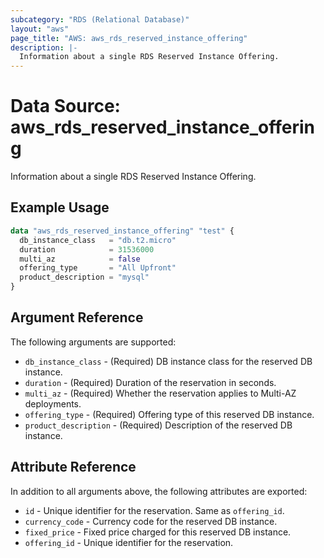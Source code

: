 ```yaml
---
subcategory: "RDS (Relational Database)"
layout: "aws"
page_title: "AWS: aws_rds_reserved_instance_offering"
description: |-
  Information about a single RDS Reserved Instance Offering.
---
```


# Data Source: aws_rds_reserved_instance_offering

Information about a single RDS Reserved Instance Offering.

## Example Usage

```terraform
data "aws_rds_reserved_instance_offering" "test" {
  db_instance_class   = "db.t2.micro"
  duration            = 31536000
  multi_az            = false
  offering_type       = "All Upfront"
  product_description = "mysql"
}
```

## Argument Reference

The following arguments are supported:

* `db_instance_class` - (Required) DB instance class for the reserved DB instance.
* `duration` - (Required) Duration of the reservation in seconds.
* `multi_az` - (Required) Whether the reservation applies to Multi-AZ deployments.
* `offering_type` - (Required) Offering type of this reserved DB instance.
* `product_description` - (Required) Description of the reserved DB instance.

## Attribute Reference

In addition to all arguments above, the following attributes are exported:

* `id` - Unique identifier for the reservation. Same as `offering_id`.
* `currency_code` - Currency code for the reserved DB instance.
* `fixed_price` - Fixed price charged for this reserved DB instance.
* `offering_id` - Unique identifier for the reservation.

